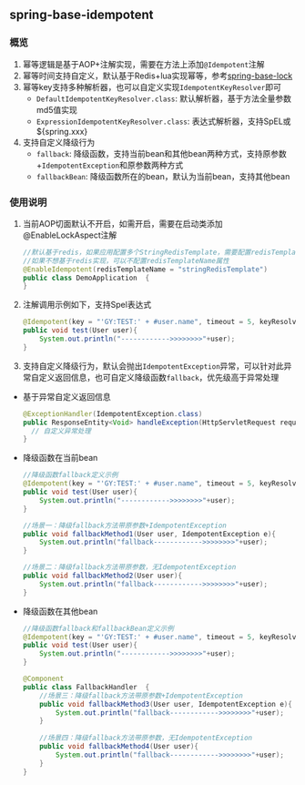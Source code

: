 ## spring-base-idempotent

### 概览
1. 幂等逻辑是基于AOP+注解实现，需要在方法上添加`@Idempotent`注解
2. 幂等时间支持自定义，默认基于Redis+lua实现幂等，参考[spring-base-lock](../spring-base-lock/README.md)
3. 幂等key支持多种解析器，也可以自定义实现`IdempotentKeyResolver`即可
   - `DefaultIdempotentKeyResolver.class`: 默认解析器，基于方法全量参数md5值实现
   - `ExpressionIdempotentKeyResolver.class`: 表达式解析器，支持SpEL或${spring.xxx}
4. 支持自定义降级行为
   - `fallback`: 降级函数，支持当前bean和其他bean两种方式，支持原参数+`IdempotentException`和原参数两种方式
   - `fallbackBean`: 降级函数所在的bean，默认为当前bean，支持其他bean

### 使用说明
1. 当前AOP切面默认不开启，如需开启，需要在启动类添加@EnableLockAspect注解
    ```java
    //默认基于redis，如果应用配置多个StringRedisTemplate，需要配置redisTemplateName属性指定bean
    //如果不想基于redis实现，可以不配置redisTemplateName属性
    @EnableIdempotent(redisTemplateName = "stringRedisTemplate")
    public class DemoApplication  {
    }
    ```
2. 注解调用示例如下，支持Spel表达式
   ```java
   @Idempotent(key = "'GY:TEST:' + #user.name", timeout = 5, keyResolver = ExpressionIdempotentKeyResolver.class)
   public void test(User user){
       System.out.println("------------>>>>>>>>"+user);
   }
   ```
3. 支持自定义降级行为，默认会抛出`IdempotentException`异常，可以针对此异常自定义返回信息，也可自定义降级函数`fallback`，优先级高于异常处理
- 基于异常自定义返回信息
   ```java
   @ExceptionHandler(IdempotentException.class)
   public ResponseEntity<Void> handleException(HttpServletRequest request, IdempotentException e) {
     // 自定义异常处理
   }
   ```
- 降级函数在当前bean
    ```java
    //降级函数fallback定义示例
    @Idempotent(key = "'GY:TEST:' + #user.name", timeout = 5, keyResolver = ExpressionIdempotentKeyResolver.class, fallback = "fallbackMethod1")
    public void test(User user){
        System.out.println("------------>>>>>>>>"+user);
    }
   
    //场景一：降级fallback方法带原参数+IdempotentException
    public void fallbackMethod1(User user, IdempotentException e){
        System.out.println("fallback------------>>>>>>>>"+user);
    }
   
    //场景二：降级fallback方法带原参数，无IdempotentException
    public void fallbackMethod2(User user){
        System.out.println("fallback------------>>>>>>>>"+user);
    }
    ```
- 降级函数在其他bean
    ```java
    //降级函数fallback和fallbackBean定义示例
    @Idempotent(key = "'GY:TEST:' + #user.name", timeout = 5, keyResolver = ExpressionIdempotentKeyResolver.class, fallback = "fallbackMethod3", fallbackBean = FallbackHandler.class)
    public void test(User user){
        System.out.println("------------>>>>>>>>"+user);
    }
    
    @Component
    public class FallbackHandler  {
        //场景三：降级fallback方法带原参数+IdempotentException
        public void fallbackMethod3(User user, IdempotentException e){
            System.out.println("fallback------------>>>>>>>>"+user);
        }
        
        //场景四：降级fallback方法带原参数，无IdempotentException
        public void fallbackMethod4(User user){
            System.out.println("fallback------------>>>>>>>>"+user);
        }
    }
    ```


